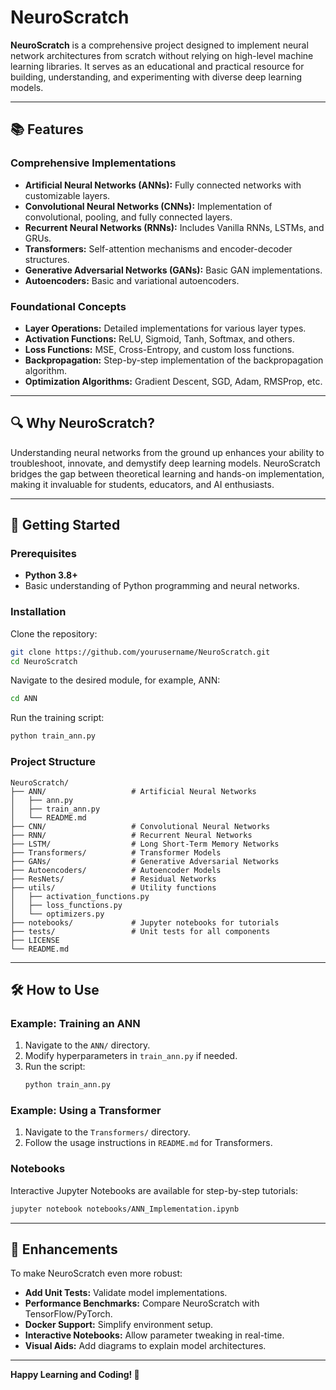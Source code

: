 # NeuroScratch

**NeuroScratch** is a comprehensive project designed to implement neural network architectures from scratch without relying on high-level machine learning libraries. It serves as an educational and practical resource for building, understanding, and experimenting with diverse deep learning models.

---

## 📚 Features

### Comprehensive Implementations
- **Artificial Neural Networks (ANNs):** Fully connected networks with customizable layers.
- **Convolutional Neural Networks (CNNs):** Implementation of convolutional, pooling, and fully connected layers.
- **Recurrent Neural Networks (RNNs):** Includes Vanilla RNNs, LSTMs, and GRUs.
- **Transformers:** Self-attention mechanisms and encoder-decoder structures.
- **Generative Adversarial Networks (GANs):** Basic GAN implementations.
- **Autoencoders:** Basic and variational autoencoders.

### Foundational Concepts
- **Layer Operations:** Detailed implementations for various layer types.
- **Activation Functions:** ReLU, Sigmoid, Tanh, Softmax, and others.
- **Loss Functions:** MSE, Cross-Entropy, and custom loss functions.
- **Backpropagation:** Step-by-step implementation of the backpropagation algorithm.
- **Optimization Algorithms:** Gradient Descent, SGD, Adam, RMSProp, etc.

---

## 🔍 Why NeuroScratch?

Understanding neural networks from the ground up enhances your ability to troubleshoot, innovate, and demystify deep learning models. NeuroScratch bridges the gap between theoretical learning and hands-on implementation, making it invaluable for students, educators, and AI enthusiasts.

---

## 🚀 Getting Started

### Prerequisites
- **Python 3.8+**
- Basic understanding of Python programming and neural networks.

### Installation
Clone the repository:
```bash
git clone https://github.com/yourusername/NeuroScratch.git
cd NeuroScratch
```

Navigate to the desired module, for example, ANN:
```bash
cd ANN
```

Run the training script:
```bash
python train_ann.py
```

### Project Structure
```plaintext
NeuroScratch/
├── ANN/                   # Artificial Neural Networks
│   ├── ann.py
│   ├── train_ann.py
│   └── README.md
├── CNN/                   # Convolutional Neural Networks
├── RNN/                   # Recurrent Neural Networks
├── LSTM/                  # Long Short-Term Memory Networks
├── Transformers/          # Transformer Models
├── GANs/                  # Generative Adversarial Networks
├── Autoencoders/          # Autoencoder Models
├── ResNets/               # Residual Networks
├── utils/                 # Utility functions
│   ├── activation_functions.py
│   ├── loss_functions.py
│   └── optimizers.py
├── notebooks/             # Jupyter notebooks for tutorials
├── tests/                 # Unit tests for all components
├── LICENSE
└── README.md
```

---

## 🛠️ How to Use

### Example: Training an ANN
1. Navigate to the `ANN/` directory.
2. Modify hyperparameters in `train_ann.py` if needed.
3. Run the script:
   ```bash
   python train_ann.py
   ```

### Example: Using a Transformer
1. Navigate to the `Transformers/` directory.
2. Follow the usage instructions in `README.md` for Transformers.

### Notebooks
Interactive Jupyter Notebooks are available for step-by-step tutorials:
```bash
jupyter notebook notebooks/ANN_Implementation.ipynb
```

---

## 🔧 Enhancements

To make NeuroScratch even more robust:
- **Add Unit Tests:** Validate model implementations.
- **Performance Benchmarks:** Compare NeuroScratch with TensorFlow/PyTorch.
- **Docker Support:** Simplify environment setup.
- **Interactive Notebooks:** Allow parameter tweaking in real-time.
- **Visual Aids:** Add diagrams to explain model architectures.

---

**Happy Learning and Coding! 🚀**
